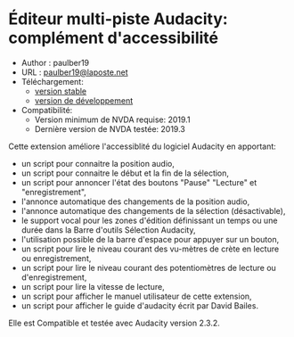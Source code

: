 # Éditeur multi-piste Audacity: complément d'accessibilité #

* Author : paulber19
* URL : paulber19@laposte.net
* Téléchargement:
	* [version stable][1]
	* [version de développement][2]
* Compatibilité:
	* Version minimum de NVDA requise: 2019.1
	* Dernière version  de NVDA testée: 2019.3


Cette extension améliore l'accessiblité du logiciel Audacity en apportant:
* un script  pour connaitre la position audio,
* un script  pour connaitre le début et la fin de la sélection,
* un script pour annoncer l'état des boutons "Pause" "Lecture" et "enregistrement",
* l'annonce automatique des changements de la position audio,
* l'annonce automatique des changements de la sélection (désactivable),
* le support vocal pour les zones  d'édition  définissant un temps ou une durée dans la Barre d'outils Sélection Audacity,
* l'utilisation possible de la barre d'espace pour appuyer sur un bouton,
* un  script pour lire le niveau courant des vu-mètres de crète  en lecture ou enregistrement,
* un  script pour lire le niveau courant des potentiomètres de lecture ou d'enregistrement,
* un  script pour lire  la vitesse de lecture,
* un  script pour afficher le manuel utilisateur de cette extension,
* un script pour afficher le guide d'audacity écrit par  David Bailes.


Elle est Compatible et testée avec Audacity version 2.3.2.


[1]: https://github.com/paulber007/AllMyNVDAAddons/raw/master/audacityAccessEnhancement/audacityAccessEnhancement-1.3.nvda-addon

[2]: https://github.com/paulber007/AllMyNVDAAddons/tree/master/audacityAccessEnhancement/dev
